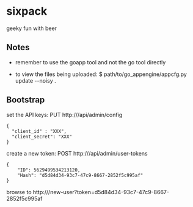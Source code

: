 sixpack
=======

geeky fun with beer


Notes
-----
* remember to use the goapp tool and not the go tool directly

* to view the files being uploaded:
  $ path/to/go_appengine/appcfg.py update --noisy .


Bootstrap
---------

set the API keys: PUT http://<HOST>/api/admin/config

```
{
  "client_id" : "XXX",
  "client_secret": "XXX"
}
```

create a new token: POST http://<HOST>/api/admin/user-tokens

```
{
    "ID": 5629499534213120,
    "Hash": "d5d84d34-93c7-47c9-8667-2852f5c995af"
}
```

browse to http://<HOST>/new-user?token=d5d84d34-93c7-47c9-8667-2852f5c995af
